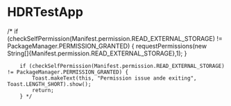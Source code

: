 # HDRTestApp


/*
        if (checkSelfPermission(Manifest.permission.READ_EXTERNAL_STORAGE) != PackageManager.PERMISSION_GRANTED) {
            requestPermissions(new String[]{Manifest.permission.READ_EXTERNAL_STORAGE},1);
        }

        if (checkSelfPermission(Manifest.permission.READ_EXTERNAL_STORAGE) != PackageManager.PERMISSION_GRANTED) {
            Toast.makeText(this, "Permission issue ande exiting", Toast.LENGTH_SHORT).show();
            return;
        } */
